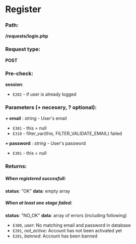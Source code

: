 # Register


### Path:
**/requests/login.php**


### Request type:
**POST**


### Pre-check:

**session**:
* `E202` - if user is already logged


### Parameters (+ necesery, ? optional):

**+ email** : *string* - User's email
* `E301` - this = null
* `E310` - filter_var(this, FILTER_VALIDATE_EMAIL) failed

**+ password** : *string* - User's password
* `E301` - this = null


### Returns:

##### When registered succesfull:
**status**: "OK"
**data**: empty array

##### When at least one stage failed:
**status**: "NO_OK" 
**data**: array of errors (including following)
* `E300`, *user*: No matching email and password in database
* `E201`, *not_active*: Account has not been activated yet
* `E201`, *banned*: Account has been banned